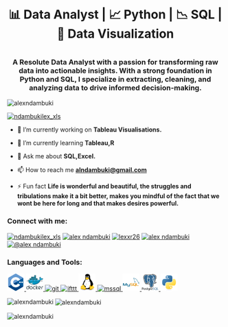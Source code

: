 <h1 align="center">📊 Data Analyst | 📈 Python | 📉 SQL | 🧮 Data Visualization</h1>
 <h1 Hi 👋, I'm Alex Ndambuki</h1>
<h3 align="center">A Resolute Data Analyst with a passion for transforming raw data into actionable insights. With a strong foundation in Python and SQL, I specialize in extracting, cleaning, and analyzing data to drive informed decision-making.</h3>

<p align="left"> <img src="https://komarev.com/ghpvc/?username=alexndambuki&label=Profile%20views&color=0e75b6&style=flat" alt="alexndambuki" /> </p>

<p align="left"> <a href="https://twitter.com/ndambukilex_xls" target="blank"><img src="https://img.shields.io/twitter/follow/ndambukilex_xls?logo=twitter&style=for-the-badge" alt="ndambukilex_xls" /></a> </p>

- 🔭 I’m currently working on **Tableau Visualisations.**

- 🌱 I’m currently learning **Tableau,R**

- 💬 Ask me about **SQL,Excel.**

- 📫 How to reach me **alndambuki@gmail.com**

- ⚡ Fun fact **Life is wonderful and beautiful, the struggles and tribulations make it a bit better, makes you mindful of the fact that we wont be here for long and that makes desires powerful.**

<h3 align="left">Connect with me:</h3>
<p align="left">
<a href="https://twitter.com/ndambukilex_xls" target="blank"><img align="center" src="https://raw.githubusercontent.com/rahuldkjain/github-profile-readme-generator/master/src/images/icons/Social/twitter.svg" alt="ndambukilex_xls" height="30" width="40" /></a>
<a href="https://linkedin.com/in/alex ndambuki" target="blank"><img align="center" src="https://raw.githubusercontent.com/rahuldkjain/github-profile-readme-generator/master/src/images/icons/Social/linked-in-alt.svg" alt="alex ndambuki" height="30" width="40" /></a>
<a href="https://stackoverflow.com/users/lexxr26" target="blank"><img align="center" src="https://raw.githubusercontent.com/rahuldkjain/github-profile-readme-generator/master/src/images/icons/Social/stack-overflow.svg" alt="lexxr26" height="30" width="40" /></a>
<a href="https://kaggle.com/alex ndambuki" target="blank"><img align="center" src="https://raw.githubusercontent.com/rahuldkjain/github-profile-readme-generator/master/src/images/icons/Social/kaggle.svg" alt="alex ndambuki" height="30" width="40" /></a>
<a href="https://medium.com/@alex ndambuki" target="blank"><img align="center" src="https://raw.githubusercontent.com/rahuldkjain/github-profile-readme-generator/master/src/images/icons/Social/medium.svg" alt="@alex ndambuki" height="30" width="40" /></a>
</p>

<h3 align="left">Languages and Tools:</h3>
<p align="left"> <a href="https://www.w3schools.com/cpp/" target="_blank" rel="noreferrer"> <img src="https://raw.githubusercontent.com/devicons/devicon/master/icons/cplusplus/cplusplus-original.svg" alt="cplusplus" width="40" height="40"/> </a> <a href="https://www.docker.com/" target="_blank" rel="noreferrer"> <img src="https://raw.githubusercontent.com/devicons/devicon/master/icons/docker/docker-original-wordmark.svg" alt="docker" width="40" height="40"/> </a> <a href="https://git-scm.com/" target="_blank" rel="noreferrer"> <img src="https://www.vectorlogo.zone/logos/git-scm/git-scm-icon.svg" alt="git" width="40" height="40"/> </a> <a href="https://ifttt.com/" target="_blank" rel="noreferrer"> <img src="https://www.vectorlogo.zone/logos/ifttt/ifttt-ar21.svg" alt="ifttt" width="40" height="40"/> </a> <a href="https://www.linux.org/" target="_blank" rel="noreferrer"> <img src="https://raw.githubusercontent.com/devicons/devicon/master/icons/linux/linux-original.svg" alt="linux" width="40" height="40"/> </a> <a href="https://www.microsoft.com/en-us/sql-server" target="_blank" rel="noreferrer"> <img src="https://www.svgrepo.com/show/303229/microsoft-sql-server-logo.svg" alt="mssql" width="40" height="40"/> </a> <a href="https://www.mysql.com/" target="_blank" rel="noreferrer"> <img src="https://raw.githubusercontent.com/devicons/devicon/master/icons/mysql/mysql-original-wordmark.svg" alt="mysql" width="40" height="40"/> </a> <a href="https://www.postgresql.org" target="_blank" rel="noreferrer"> <img src="https://raw.githubusercontent.com/devicons/devicon/master/icons/postgresql/postgresql-original-wordmark.svg" alt="postgresql" width="40" height="40"/> </a> <a href="https://www.python.org" target="_blank" rel="noreferrer"> <img src="https://raw.githubusercontent.com/devicons/devicon/master/icons/python/python-original.svg" alt="python" width="40" height="40"/> </a> </p>

<p><img align="left" src="https://github-readme-stats.vercel.app/api/top-langs?username=alexndambuki&show_icons=true&locale=en&layout=compact" alt="alexndambuki" /></p>

<p>&nbsp;<img align="center" src="https://github-readme-stats.vercel.app/api?username=alexndambuki&show_icons=true&locale=en" alt="alexndambuki" /></p>

<p><img align="center" src="https://github-readme-streak-stats.herokuapp.com/?user=alexndambuki&" alt="alexndambuki" /></p>

